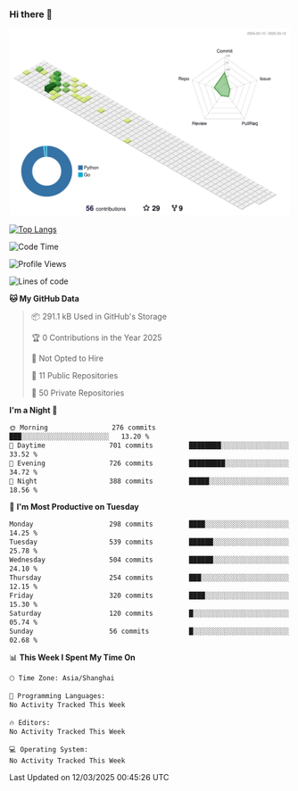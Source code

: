 ### Hi there 👋

![](./profile-3d-contrib/profile-green-animate.svg)

 

[![Top Langs](https://github-readme-stats.vercel.app/api/top-langs/?username=fly2tomato)](https://github.com/anuraghazra/github-readme-stats)


 

<!--START_SECTION:waka-->
![Code Time](http://img.shields.io/badge/Code%20Time-5%20hrs%2042%20mins-blue)

![Profile Views](http://img.shields.io/badge/Profile%20Views-0-blue)

![Lines of code](https://img.shields.io/badge/From%20Hello%20World%20I%27ve%20Written-521.5%20thousand%20lines%20of%20code-blue)

**🐱 My GitHub Data** 

> 📦 291.1 kB Used in GitHub's Storage 
 > 
> 🏆 0 Contributions in the Year 2025
 > 
> 🚫 Not Opted to Hire
 > 
> 📜 11 Public Repositories 
 > 
> 🔑 50 Private Repositories 
 > 
**I'm a Night 🦉** 

```text
🌞 Morning                276 commits         ███░░░░░░░░░░░░░░░░░░░░░░   13.20 % 
🌆 Daytime                701 commits         ████████░░░░░░░░░░░░░░░░░   33.52 % 
🌃 Evening                726 commits         █████████░░░░░░░░░░░░░░░░   34.72 % 
🌙 Night                  388 commits         █████░░░░░░░░░░░░░░░░░░░░   18.56 % 
```
📅 **I'm Most Productive on Tuesday** 

```text
Monday                   298 commits         ████░░░░░░░░░░░░░░░░░░░░░   14.25 % 
Tuesday                  539 commits         ██████░░░░░░░░░░░░░░░░░░░   25.78 % 
Wednesday                504 commits         ██████░░░░░░░░░░░░░░░░░░░   24.10 % 
Thursday                 254 commits         ███░░░░░░░░░░░░░░░░░░░░░░   12.15 % 
Friday                   320 commits         ████░░░░░░░░░░░░░░░░░░░░░   15.30 % 
Saturday                 120 commits         █░░░░░░░░░░░░░░░░░░░░░░░░   05.74 % 
Sunday                   56 commits          █░░░░░░░░░░░░░░░░░░░░░░░░   02.68 % 
```


📊 **This Week I Spent My Time On** 

```text
🕑︎ Time Zone: Asia/Shanghai

💬 Programming Languages: 
No Activity Tracked This Week

🔥 Editors: 
No Activity Tracked This Week

💻 Operating System: 
No Activity Tracked This Week
```


 Last Updated on 12/03/2025 00:45:26 UTC
<!--END_SECTION:waka-->
